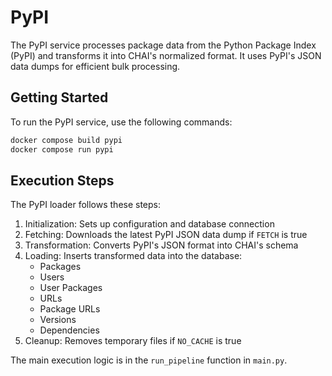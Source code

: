 # PyPI

The PyPI service processes package data from the Python Package Index (PyPI) and transforms it into CHAI's normalized format. It uses PyPI's JSON data dumps for efficient bulk processing.

## Getting Started

To run the PyPI service, use the following commands:

```bash
docker compose build pypi
docker compose run pypi
```

## Execution Steps

The PyPI loader follows these steps:

1. Initialization: Sets up configuration and database connection
2. Fetching: Downloads the latest PyPI JSON data dump if `FETCH` is true
3. Transformation: Converts PyPI's JSON format into CHAI's schema
4. Loading: Inserts transformed data into the database:
   - Packages
   - Users
   - User Packages
   - URLs
   - Package URLs
   - Versions
   - Dependencies
5. Cleanup: Removes temporary files if `NO_CACHE` is true

The main execution logic is in the `run_pipeline` function in `main.py`.
